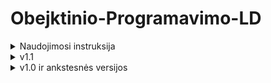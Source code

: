 # Obejktinio-Programavimo-LD

<details>
<summary> Naudojimosi instruksija</summary>

Pasileidus programa terminale pasirodys tekstas prašantis pasirinki ką jūs norite daryti, variantai yra:
 * I programą ikelti studentus iš atitinkamo sudentų duomenų failo.
 * Išvesti esamus(suvestus) studentus į failą pavadinimu "out.txt".
 * Suvedinėti studentus per konsolę.
 * Testavimui sukurti atsitiktinių studentų duomenų.
 * Testavimui sukurti atsitiktinių studentų duomenų failą.
 * Turimą studentų duomenų failą nnuskaityti ir iš jo sukurti du naujus: išlaikiusių ir ne.
 
 * Baigus programos naudojimus iveskite 'n', tai išvalys visą esamą informaciją ir užbaigs veikimą.
 
 * P.S. jei testuojate ir turite 5 studentų failus: studentai1000.txt, studentai10000.txt, studentai100000.txt, studentai1000000.txt, studentai10000000.txt. Galite ivesti raide 't', kuri pratestuos visus šiuos failus automatiškai.
</details>


<details>
<summary> v1.1  </summary>

Lentelėse laikas yra matuotas sekundėmis, matavimas atliktas su vectoriaus tipo konteineriu.
|         Failo   dydis 1_000_000         | class | struct |
|:---------------------------------------:|-------|--------|
| Nuksaitymas is   failo I konteineri     | 6.692 | 6.278  |
| Studentu     rikiavimas didejimo tvarka | 0.847 | 0.811  |
| Studentu     skirstymas I dvi grupes    | 0.203 | 0.291  |
|                                         |       |        |
|           Failo dydis 100_000           | class | struct |
| Nuksaitymas is   failo I konteineri     | 0.679 | 0.626  |
| Studentu     rikiavimas didejimo tvarka | 0.067 | 0.088  |
| Studentu     skirstymas I dvi grupes    | 0.019 | 0.027  |

|                       | O1     | O2     | O3     |
|-----------------------|--------|--------|--------|
| Memory of .exe file:  | 197 KB | 196 KB | 200 KB |

Rezultatai: 
 * Struct yra greitesni nuskaitymuose ir rikiavimuose.
 * Class yra gretesnis studentų skirstime.


</details>

<!-- ============================================================================================================================================================ -->
<details>
<summary> v1.0 ir ankstesnės versijos </summary>

<details>
<summary> v1.0: </summary>
**Pirmo ir antro metodo atilkimo greičių lentelės, rezultatai**

| Pirmas metodas:                       |           |        |        | Antras metodas: |           |        |        |
|---------------------------------------|-----------|--------|--------|-----------------|-----------|--------|--------|
| Failu dydis: 1_000                    | Vectoriai | Listai | Deckai |                 | Vectoriai | Listai | Deckai |
| Nuksaitymas is   failo I konteineri   | 0         | 0      | 0      |                 | 0         | 0      | 0      |
| Studentu   rikiavimas didejimo tvarka | 0         | 0      | 0      |                 | 0         | 0      | 0      |
| studentu   skirstymas I dvi grupes    | 0         | 0      | 0      |                 | 0         | 0      | 0      |
|                                       |           |        |        |                 |           |        |        |
| Failu dydis: 10_000                   | Vectoriai | Listai | Deckai |                 | Vectoriai | Listai | Deckai |
| Nuksaitymas is   failo I konteineri   | 0,024     | 0,015  | 0,015  |                 | 0,018     | 0,015  | 0,031  |
| Studentu   rikiavimas didejimo tvarka | 0,015     | 0      | 0,017  |                 | 0,002     | 0      | 0,015  |
| studentu   skirstymas I dvi grupes    | 0         | 0      | 0      |                 | 0         | 0,015  | 0      |
|                                       |           |        |        |                 |           |        |        |
| Failu dydis: 100_000                  | Vectoriai | Listai | Deckai |                 | Vectoriai | Listai | Deckai |
| Nuksaitymas is   failo I konteineri   | 0,175     | 0,112  | 0,209  |                 | 0,162     | 0,197  | 0,212  |
| Studentu   rikiavimas didejimo tvarka | 0,05      | 0,012  | 0,169  |                 | 0,042     | 0,03   | 0,172  |
| studentu   skirstymas I dvi grupes    | 0,018     | 0,04   | 0,06   |                 | 0,018     | 0,05   | 0,05   |
|                                       |           |        |        |                 |           |        |        |
| Failu dydis: 1_000_000                | Vectoriai | Listai | Deckai |                 | Vectoriai | Listai | Deckai |
| Nuksaitymas is   failo I konteineri   | 1,69      | 1,227  | 1,991  |                 | 1,703     | 1,985  | 1,992  |
| Studentu   rikiavimas didejimo tvarka | 0,594     | 0,379  | 2,196  |                 | 0,593     | 0,525  | 2,187  |
| studentu   skirstymas I dvi grupes    | 0,211     | 0,441  | 0,657  |                 | 0,211     | 0,649  | 0,589  |
|                                       |           |        |        |                 |           |        |        |
| Failu dydis: 10_000_000               | Vectoriai | Listai | Deckai |                 | Vectoriai | Listai | Deckai |
| Nuksaitymas is   failo I konteineri   | 16,593    | 11,755 | 20,454 |                 | 16,62     | 19,965 | 20,318 |
| Studentu   rikiavimas didejimo tvarka | 7,252     | 6,431  | 26,761 |                 | 7,258     | 8,571  | 26,507 |
| studentu   skirstymas I dvi grupes    | 2,326     | 4,614  | 30,169 |                 | 2,172     | 6,65   | 8,031  |

Testavimo metu taip pat buvoma apytkisliai tikrinama kiek RAM naudoja programa, veikdama su dydžiausiu failų dydžių (10_000_000). Rezultatai:
| Matuota GB | Pirmas metodas:          | Antras metodas: |
|------------|--------------------------|-----------------|
| Vectoriai  | 1,7                      | 1,4             |
| Listai     | 4,1                      | 3               |
| Deckai     | 13+(kompiuterio limitas) | 11              |

Rezultatų apibendrinimas:
1. Kompiuterio atminties mažiausiai naudojo vectoriai!
2. Pirmos ir antros strategijos vectorių greičiai yra beveik tokie patys.
3. Listai, nors ir ne patys greičiausi, bet optimizavimas su juo parodė dydžiasius pagreitėjimus, bei atminties sutaupymus.
4. Kažkas negerai su decku veikla testavimo kompiuterije.(laikai labai ilgi, RAM 'ryja' labai daug, paskutinis testavimas pirmoje versijoje LABAI pastrigo)

<details>
<summary>Testavimo kompiuterio info. </summary>

Lenovo Legion 5 15IMH05H:
<br>
Procesorius: Intel(R) Core(TM) i7-10750H CPU @ 2.60GHz   2.59 GHz
<br>
RAM: 16,0 GB (15,9 GB usable)
<br>
Sistemos tipas: 64-bit operacinė sistema, x64 pagrindo procesorius
<br>
Kompiuterio atminties tipas: SSD
<br>

</details>

</details>

<details>
<summary> v0.5: </summary>

Programa kuri originaliai buvo daryta tik su vectoriais, perkurta (atskirai) su deque, list konteinerių tipais. <br>
Išmatuoti greičiai: (deque greičių matavimas buvo atliktas su kitu kompiuteriu).<br>
Laikas matuotas sekundėmis.

| Failų dydis: 1_000           | Vectoriai | Listai | Deque |
|------------------------------|-----------|--------|-------|
| Nuskaitymas iš failo         | 0         | 0,01   | 0     |
| Rikiavimas didėjimo tvarka   | 0         | 0      | 0     |
| Skirstymas į du konteinerius | 0         | 0      | 0     |

| Failų dydis: 10_000          | Vectoriai | Listai | Deque |
|------------------------------|-----------|--------|-------|
| Nuskaitymas iš failo         | 0,04      | 0,04   | 0,02  |
| Rikiavimas didėjimo tvarka   | 0         | 0      | 0,02  |
| Skirstymas į du konteinerius | 0         | 0      | 0,01  |

| Failų dydis: 100_000         | Vectoriai | Listai | Deque |
|------------------------------|-----------|--------|-------|
| Nuskaitymas iš failo         | 0,35      | 0,38   | 0,12  |
| Rikiavimas didėjimo tvarka   | 0,04      | 0,03   | 0,1   |
| Skirstymas į du konteinerius | 0,02      | 0,01   | 0,04  |

| Failų dydis: 1_000_000       | Vectoriai | Listai | Deque |
|------------------------------|-----------|--------|-------|
| Nuskaitymas iš failo         | 3,43      | 3,73   | 1,15  |
| Rikiavimas didėjimo tvarka   | 0,5       | 0,41   | 1,26  |
| Skirstymas į du konteinerius | 0,18      | 0,07   | 0,41  |

| Failų dydis: 10_000_000      | Vectoriai | Listai | Deque |
|------------------------------|-----------|--------|-------|
| Nuskaitymas iš failo         | 34,52     | 45,46  | 12,04 |
| Rikiavimas didėjimo tvarka   | 5,51      | 6,33   | 8,6   |
| Skirstymas į du konteinerius | 1,84      | 0,67   | 4,32  |

**Vectoriaus ir listo konteinerių tipo testavimas atliktas su:**
<br>
Lenovo Legion Y530:
<br>
Procesorius: Intel(R) Core(TM) i7-8750H CPU @ 2.20GHz   2.21 GHz
<br>
RAM: 16,0 GB (15,9 GB usable)
<br>
Sistemos tipas: 64-bit operacinė sistema, x64 pagrindo procesorius
<br>
Kompiuterio atminties tipas: SSD
<br>

**Deque konteinerio tipo testavimas atliktas su:**
<br>
Lenovo Legion 5 15IMH05H:
<br>
Procesorius: Intel(R) Core(TM) i7-10750H CPU @ 2.60GHz   2.59 GHz
<br>
RAM: 16,0 GB (15,9 GB usable)
<br>
Sistemos tipas: 64-bit operacinė sistema, x64 pagrindo procesorius
<br>
Kompiuterio atminties tipas: SSD
<br>

</details>
<details>
<summary> v0.4: </summary>

1. Pertvarkyta main funkcija, kad butu lengviau pasinaudojama funkcijomis.
2. Pridėta funkcija kuri sukuria atsitiktinių studentų failą pagal nurodytą dydi.
3. Pridėta funkcija kuri nuskaito studentų failą ir jį padalina į du : galvočių(kuriu galutinis vertinimas yra >= 5) ir nuskriastūjų (galutinis < 5)

2 ir 3 punktų veikimo greičiai yra matuojami.

</details>
<details>
<summary> v0.3: </summary>

Programos failai išskirstyti per kelis failus.

</details>
<details>
<summary> v0.2: </summary>

Pridėjau būdą nuskaityti studentus iš atskiro duomenų failo, ir juos atspausdinti "out.txt" faile.

</details>
<details> 

<summary> v0.1: </summary>

Čia aš  viešinu savo savo atliekamus labaratorinius darbus.

Ši programa prašo vartotojo irašyti studentų vardus, pavardes, atitinkamą namų darbų kiekį, egzamino pažimį.

Tada ši programa duoda pasirinti: ar skaičiuoti studentų palutinius pažimius su namų darbų medianą, ar su namų darbų vidurkiu.

Galutinis pažimys yra skaičiuojamas pagal formulę:


$Galutinis = 0.4 * vidurkis + 0.6 * egzaminas$ </br>
arba: </br>
$Galutinis = 0.4 * mediana + 0.6 * egzaminas$

Ir galiausiai išvedama informacija:

Pavardė | Vardas | Galutinis pažimys

</details>
</details>
